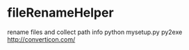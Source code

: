 fileRenameHelper
================

rename files and collect path info
python mysetup.py py2exe  
http://converticon.com/